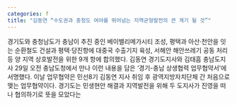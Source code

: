 ```yaml
---
categories: f
title: "김동연 “수도권과 충청도 여야를 뛰어넘는 지역균형발전의 큰 계기 될 것”"
---
```

경기도와 충청남도가 충남이 추진 중인 베이밸리메가시티 조성, 평택과 아산·천안을 잇는 순환철도 건설과 평택·당진항에 대중국 수출기지 육성, 서해안 해안쓰레기 공동 처리 등 양 지역 상호발전을 위한 9개 항에 합의했다. 김동연 경기도지사와 김태흠 충남도지사 29일 오전 충남도청에서 만나 이런 내용을 담은 ‘경기-충남 상생협력 업무협약서’에 서명했다. 이날 업무협약은 민선8기 김동연 지사 취임 후 광역지방자치단체 간 처음으로 맺는 업무협약이다. 경기도는 민생현안 해결과 지역발전을 위해 두 도지사가 진영을 떠나 협의하기로 뜻을 모았다는